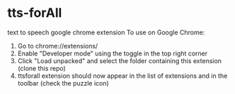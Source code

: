 # tts-forAll
text to speech google chrome extension 
To use on Google Chrome:
1. Go to chrome://extensions/
2. Enable "Developer mode" using the toggle in the top right corner
3. Click "Load unpacked" and select the folder containing this extension (clone this repo) 
4. ttsforall extension should now appear in the list of extensions and in the toolbar (check the puzzle icon)
